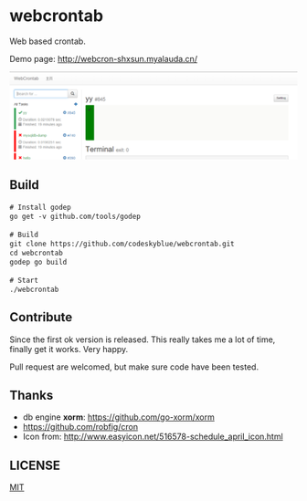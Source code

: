 # webcrontab

Web based crontab.

Demo page: <http://webcron-shxsun.myalauda.cn/>

![homepage](scripts/homepage.png)

## Build
```
# Install godep
go get -v github.com/tools/godep

# Build
git clone https://github.com/codeskyblue/webcrontab.git
cd webcrontab
godep go build

# Start
./webcrontab
```

## Contribute
Since the first ok version is released. This really takes me a lot of time, finally get it works. Very happy.

Pull request are welcomed, but make sure code have been tested.

## Thanks
* db engine **xorm**: <https://github.com/go-xorm/xorm>
* <https://github.com/robfig/cron>
* Icon from: <http://www.easyicon.net/516578-schedule_april_icon.html>

## LICENSE
[MIT](LICENSE)
